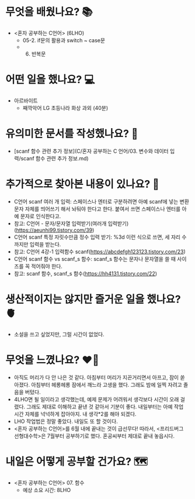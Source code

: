 # 무엇을 배웠나요? 📚 
- <혼자 공부하는 C언어> (6LHO)
    - 05-2. if문의 활용과 switch ~ case문
    - 06. 반복문

# 어떤 일을 했나요? 💻
- 아르바이트
    - 째깍악어 LG 초등나라 화상 과외 (40분)

# 유의미한 문서를 작성했나요? 📝
- [scanf 함수 관련 추가 정보](C/혼자 공부하는 C 언어/03. 변수와 데이터 입력/scanf 함수 관련 추가 정보.md)

# 추가적으로 찾아본 내용이 있나요? 🌊
- C언어 scanf 여러 개 입력: 스페이스나 엔터로 구분하려면 아예 scanf에 넣는 변환 문자 자체를 띄어쓰기 해서 놔둬야 한다고 한다. 붙여서 쓰면 스페이스나 엔터를 아예 문자로 인식한다고.
- 참고: C언어 - 문자/문자열 입력받기(여러개 입력받기)(https://aeunhi99.tistory.com/39)
- C언어 scanf 특정 자릿수만큼 정수 입력 받기: %3d 이런 식으로 쓰면, 세 자리 수까지만 입력을 받는다.
- 참고: C언어 4강-1 입력함수 scanf(https://abcdefgh123123.tistory.com/23)
- C언어 scanf 함수 vs scanf_s 함수: scanf_s 함수는 문자나 문자열을 쓸 때 사이즈를 꼭 적어줘야 한다.
- 참고: scanf 함수, scanf_s 함수(https://hh4131.tistory.com/22)

# 생산적이지는 않지만 즐거운 일을 했나요? 🫀
- 소설을 쓰고 싶었지만, 그럴 시간이 없었다.

# 무엇을 느꼈나요? ❤️‍🔥
- 아직도 머리가 다 안 나은 것 같다. 아침부터 머리가 지끈거리면서 아프고, 잠이 쏟아졌다. 아침부터 헤롱헤롱 잠에서 깨느라 고생을 했다. 그래도 밤에 일찍 자려고 졸음을 버텼다.
- 4LHO면 될 일이라고 생각했는데, 예제 문제가 어려워서 생각보다 시간이 오래 걸렸다. 그래도 제대로 이해하고 끝낸 것 같아서 기분이 좋다. 내일부터는 아예 작업 시간 자체를 넉넉하게 잡아야지. 내 생각*2를 해야 되겠다.
- LHO 작업법은 정말 좋았다. 내일도 또 할 것이다.
- <혼자 공부하는 C언어>를 6월 내에 끝내는 것이 급선무다! 따라서, <프리드버그 선형대수학>은 7월부터 공부하기로 했다. 혼공씨부터 제대로 끝내 놓읍시다.

# 내일은 어떻게 공부할 건가요? 🗺
- <혼자 공부하는 C언어> 07. 함수
    - 예상 소요 시간: 8LHO